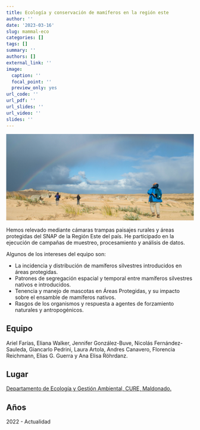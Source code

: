 ```yaml
---
title: Ecología y conservación de mamíferos en la región este
author: ''
date: '2023-03-16'
slug: mammal-eco
categories: []
tags: []
summary: ''
authors: []
external_link: ''
image:
  caption: ''
  focal_point: ''
  preview_only: yes
url_code: ''
url_pdf: ''
url_slides: ''
url_video: ''
slides: ''
---
```


![Equipo](wide.jpg)

Hemos relevado mediante cámaras trampas paisajes rurales y áreas protegidas del SNAP de la Región Este del país. He participado en la ejecución de campañas de muestreo, procesamiento y análisis de datos.

Algunos de los intereses del equipo son:

- La incidencia y distribución de mamíferos silvestres introducidos en áreas protegidas.
- Patrones de segregación espacial y temporal entre mamíferos silvestres nativos e introducidos. 
- Tenencia y manejo de mascotas en Áreas Protegidas, y su impacto sobre el ensamble de mamíferos nativos.
- Rasgos de los organismos y respuesta a agentes de forzamiento naturales y antropogénicos. 

## Equipo

Ariel Farías, Eliana Walker, Jennifer González-Buve, Nicolás Fernández-Sauleda, Giancarlo Pedrini, Laura Artola, Andres Canavero,  Florencia Reichmann, Elias G. Guerra y Ana Elisa Röhrdanz.


## Lugar

[Departamento de Ecología y Gestión Ambiental, CURE, Maldonado.](https://www.cure.edu.uy/)

## Años

2022 - Actualidad
